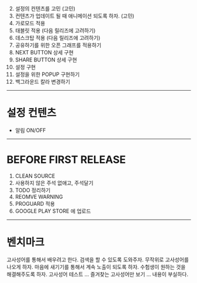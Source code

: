 2. 설정의 컨텐츠를 고민 (고민)
3. 컨텐츠가 업데이트 될 때 애니메이션 되도록 하자. (고민)
4. 가로모드 적용
5. 태블릿 적용 (다음 릴리즈에 고려하기)
6. 데스크탑 적용 (다음 릴리즈에 고려하기)
7. 공유하기를 위한 오픈 그래프를 적용하기
8. NEXT BUTTON 상세 구현
9. SHARE BUTTON 상세 구현
10. 설정 구현
11. 설정을 위한 POPUP 구현하기
12. 백그라운드 칼라 변경하기

----
# 설정 컨텐츠

- 알림 ON/OFF

----
# BEFORE FIRST RELEASE

1. CLEAN SOURCE
2. 사용하지 않은 주석 없애고, 주석달기
3. TODO 정리하기
4. REOMVE WARNING
5. PROGUARD 적용
6. GOOGLE PLAY STORE 에 업로드

----
# 벤치마크

고사성어를 통해서 배우려고 한다.
검색을 할 수 있도록 도와주자.
무작위로 고사성어를 나오게 하자.
마음에 새기기를 통해서 계속 노출이 되도록 하자.
수험생이 원하는 것을 해결해주도록 하자.
고사성어 테스트 ... 
즐겨찾는 고사성어만 보기 ...
내용이 부실하다.
